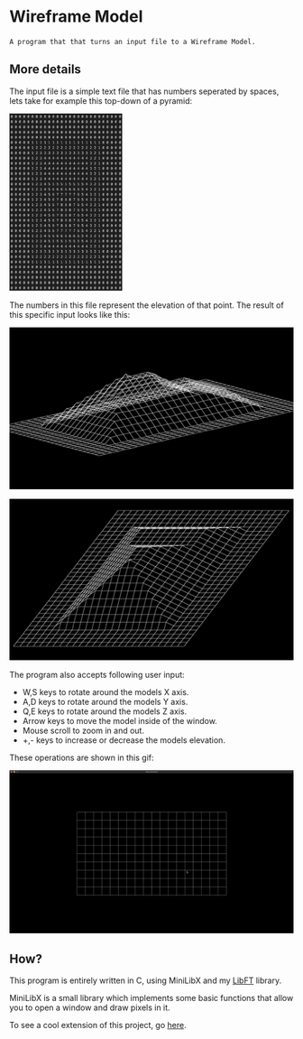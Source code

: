 # Wireframe Model

	A program that that turns an input file to a Wireframe Model.

## More details

The input file is a simple text file that has numbers seperated by spaces, lets take for example this top-down of a pyramid:

<img src=".showfiles/input_file.png" width="200">

The numbers in this file represent the elevation of that point.
The result of this specific input looks like this:

![](.showfiles/output_pyramid1.png)

![](.showfiles/output_pyramid2.png)

The program also accepts following user input:

* W,S keys to rotate around the models X axis.
* A,D keys to rotate around the models Y axis.
* Q,E keys to rotate around the models Z axis.
* Arrow keys to move the model inside of the window.
* Mouse scroll to zoom in and out.
* +,- keys to increase or decrease the models elevation.

These operations are shown in this gif:

![](.showfiles/show.gif)

## How?

This program is entirely written in C, using MiniLibX and my [LibFT](https://github.com/fotogiorgo/libft) library.

MiniLibX is a small library which implements some basic functions that allow you to open a window and draw pixels in it.

To see a cool extension of this project, go [here](https://github.com/fotogiorgo/Wireframe-Model-Controller).
